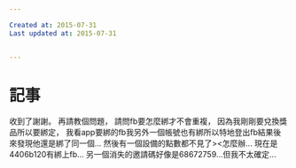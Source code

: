 ```yaml
---

Created at: 2015-07-31
Last updated at: 2015-07-31


---
```


# 記事


收到了謝謝。
再請教個問題，
請問fb要怎麼綁才不會重複，
因為我剛剛要兌換獎品所以要綁定，
我看app要綁的fb我另外一個帳號也有綁所以特地登出fb結果後來發現他還是綁了同一個...
然後有一個設備的點數都不見了><怎麼辦...
現在是4406b120有綁上fb...
另一個消失的邀請碼好像是68672759...但我不太確定...

